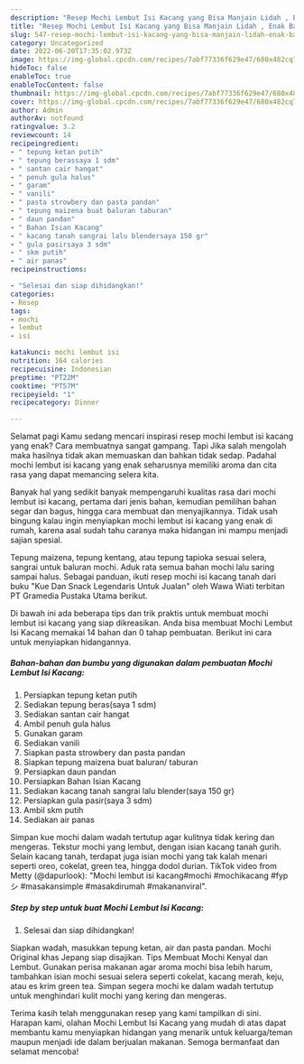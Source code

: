 ```yaml
---
description: "Resep Mochi Lembut Isi Kacang yang Bisa Manjain Lidah , Enak Banget"
title: "Resep Mochi Lembut Isi Kacang yang Bisa Manjain Lidah , Enak Banget"
slug: 547-resep-mochi-lembut-isi-kacang-yang-bisa-manjain-lidah-enak-banget
category: Uncategorized
date: 2022-06-20T17:35:02.973Z
image: https://img-global.cpcdn.com/recipes/7abf77336f629e47/680x482cq70/mochi-lembut-isi-kacang-foto-resep-utama.jpg
hideToc: false
enableToc: true
enableTocContent: false
thumbnail: https://img-global.cpcdn.com/recipes/7abf77336f629e47/680x482cq70/mochi-lembut-isi-kacang-foto-resep-utama.jpg
cover: https://img-global.cpcdn.com/recipes/7abf77336f629e47/680x482cq70/mochi-lembut-isi-kacang-foto-resep-utama.jpg
author: Admin
authorAv: notfound
ratingvalue: 3.2
reviewcount: 14
recipeingredient:
- " tepung ketan putih"
- " tepung berassaya 1 sdm"
- " santan cair hangat"
- " penuh gula halus"
- " garam"
- " vanili"
- " pasta strowbery dan pasta pandan"
- " tepung maizena buat baluran taburan"
- " daun pandan"
- " Bahan Isian Kacang"
- " kacang tanah sangrai lalu blendersaya 150 gr"
- " gula pasirsaya 3 sdm"
- " skm putih"
- " air panas"
recipeinstructions:

- "Selesai dan siap dihidangkan!"
categories:
- Resep
tags:
- mochi
- lembut
- isi

katakunci: mochi lembut isi 
nutrition: 164 calories
recipecuisine: Indonesian
preptime: "PT22M"
cooktime: "PT57M"
recipeyield: "1"
recipecategory: Dinner

---
```



Selamat pagi Kamu sedang mencari inspirasi resep mochi lembut isi kacang yang enak? Cara membuatnya sangat gampang. Tapi Jika salah mengolah maka hasilnya tidak akan memuaskan dan bahkan tidak sedap. Padahal mochi lembut isi kacang yang enak seharusnya memiliki aroma dan cita rasa yang dapat memancing selera kita.


Banyak hal yang sedikit banyak mempengaruhi kualitas rasa dari mochi lembut isi kacang, pertama dari jenis bahan, kemudian pemilihan bahan segar dan bagus, hingga cara membuat dan menyajikannya. Tidak usah bingung kalau ingin menyiapkan mochi lembut isi kacang yang enak di rumah, karena asal sudah tahu caranya maka hidangan ini mampu menjadi sajian spesial.

Tepung maizena, tepung kentang, atau tepung tapioka sesuai selera, sangrai untuk baluran mochi. Aduk rata semua bahan mochi lalu saring sampai halus. Sebagai panduan, ikuti resep mochi isi kacang tanah dari buku &#34;Kue Dan Snack Legendaris Untuk Jualan&#34; oleh Wawa Wiati terbitan PT Gramedia Pustaka Utama berikut.


Di bawah ini ada beberapa tips dan trik praktis untuk membuat mochi lembut isi kacang yang siap dikreasikan. Anda bisa membuat Mochi Lembut Isi Kacang memakai 14 bahan dan 0 tahap pembuatan. Berikut ini cara untuk menyiapkan hidangannya.

<!--inarticleads1-->

##### Bahan-bahan dan bumbu yang digunakan dalam pembuatan Mochi Lembut Isi Kacang:

1. Persiapkan  tepung ketan putih
1. Sediakan  tepung beras(saya 1 sdm)
1. Sediakan  santan cair hangat
1. Ambil  penuh gula halus
1. Gunakan  garam
1. Sediakan  vanili
1. Siapkan  pasta strowbery dan pasta pandan
1. Siapkan  tepung maizena buat baluran/ taburan
1. Persiapkan  daun pandan
1. Persiapkan  Bahan Isian Kacang
1. Sediakan  kacang tanah sangrai lalu blender(saya 150 gr)
1. Persiapkan  gula pasir(saya 3 sdm)
1. Ambil  skm putih
1. Sediakan  air panas


Simpan kue mochi dalam wadah tertutup agar kulitnya tidak kering dan mengeras. Tekstur mochi yang lembut, dengan isian kacang tanah gurih. Selain kacang tanah, terdapat juga isian mochi yang tak kalah menari seperti oreo, cokelat, green tea, hingga dodol durian. TikTok video from Metty (@dapurlook): &#34;Mochi lembut isi kacang#mochi #mochikacang #fypシ #masakansimple #masakdirumah #makananviral&#34;. 

<!--inarticleads2-->

##### Step by step untuk buat Mochi Lembut Isi Kacang:


1. Selesai dan siap dihidangkan!

Siapkan wadah, masukkan tepung ketan, air dan pasta pandan. Mochi Original khas Jepang siap disajikan. Tips Membuat Mochi Kenyal dan Lembut. Gunakan perisa makanan agar aroma mochi bisa lebih harum, tambahkan isian mochi sesuai selera seperti cokelat, kacang merah, keju, atau es krim green tea. Simpan segera mochi ke dalam wadah tertutup untuk menghindari kulit mochi yang kering dan mengeras. 

Terima kasih telah menggunakan resep yang kami tampilkan di sini. Harapan kami, olahan Mochi Lembut Isi Kacang yang mudah di atas dapat membantu kamu menyiapkan hidangan yang menarik untuk keluarga/teman maupun menjadi ide dalam berjualan makanan. Semoga bermanfaat dan selamat mencoba!
